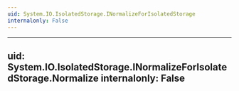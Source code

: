 ```yaml
---
uid: System.IO.IsolatedStorage.INormalizeForIsolatedStorage
internalonly: False
---
```


---
uid: System.IO.IsolatedStorage.INormalizeForIsolatedStorage.Normalize
internalonly: False
---
